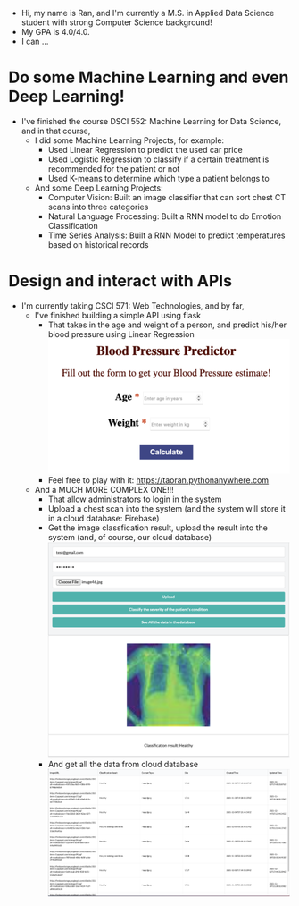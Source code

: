 - Hi, my name is Ran, and I'm currently a M.S. in Applied Data Science student with strong Computer Science background!
- My GPA is 4.0/4.0. 
- I can ...

# Do some Machine Learning and even Deep Learning!
- I've finished the course DSCI 552: Machine Learning for Data Science, and in that course, 
  - I did some Machine Learning Projects, for example:
    - Used Linear Regression to predict the used car price
    - Used Logistic Regression to classify if a certain treatment is recommended for the patient or not
    - Used K-means to determine which type a patient belongs to
  - And some Deep Learning Projects:
    - Computer Vision: Built an image classifier that can sort chest CT scans into three categories
    - Natural Language Processing: Built a RNN model to do Emotion Classification
    - Time Series Analysis: Built a RNN Model to predict temperatures based on historical records

# Design and interact with APIs 
- I'm currently taking CSCI 571: Web Technologies, and by far,
  - I've finished building a simple API using flask
    - That takes in the age and weight of a person, and predict his/her blood pressure using Linear Regression
    ![](/images/blood_pressure_predict.png)
    - Feel free to play with it: https://taoran.pythonanywhere.com
  - And a MUCH MORE COMPLEX ONE!!!
    - That allow administrators to login in the system
    - Upload a chest scan into the system (and the system will store it in a cloud database: Firebase)
    - Get the image classfication result, upload the result into the system (and, of course, our cloud database)
    ![](/images/cla_result.png)
    - And get all the data from cloud database
    ![](/images/all_image.png)
